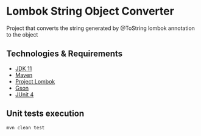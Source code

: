 # Lombok String Object Converter
Project that converts the string generated by @ToString lombok annotation to the object

## Technologies & Requirements

* [JDK 11](https://www.oracle.com/java/technologies/javase-jdk11-downloads.html)
* [Maven](https://maven.apache.org/)
* [Project Lombok](https://projectlombok.org/)
* [Gson](https://github.com/google/gson)
* [JUnit 4](https://junit.org/junit4)

## Unit tests execution

```
mvn clean test
```





